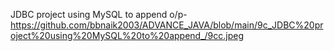  JDBC project using MySQL to append o/p- https://github.com/bbnaik2003/ADVANCE_JAVA/blob/main/9c_JDBC%20project%20using%20MySQL%20to%20append_/9cc.jpeg
